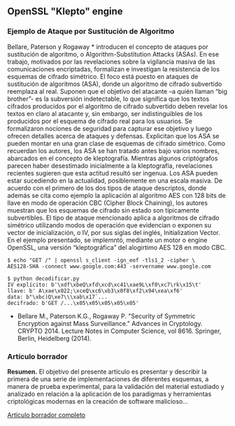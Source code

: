 ## OpenSSL "Klepto" engine

### Ejemplo de Ataque por Sustitución de Algoritmo

Bellare, Paterson y Rogaway * introducen el concepto de ataques por sustitución de algoritmo, o Algorithm-Substitution Attacks (ASAs). En ese trabajo, motivados por las revelaciones sobre la vigilancia masiva de las comunicaciones encriptadas, formalizan e investigan la resistencia de los esquemas de cifrado simétrico. El foco está puesto en ataques de sustitución de algoritmos (ASA), donde un algoritmo de cifrado subvertido reemplaza al real. Suponen que el objetivo del atacante –a quién llaman “big brother”- es la subversión indetectable, lo que significa que los textos cifrados producidos por el algoritmo de cifrado subvertido deben revelar los textos en claro al atacante y, sin embargo, ser indistinguibles de los producidos por el esquema de cifrado real para los usuarios.
Se formalizaron nociones de seguridad para capturar ese objetivo y luego ofrecen detalles acerca de ataques y defensas. Explicitan que los ASA se pueden montar en una gran clase de esquemas de cifrado simétrico.
Como recuerdan los autores, los ASA se han tratado antes bajo varios nombres, abarcados en el concepto de kleptografía. Mientras algunos criptógrafos parecen haber desestimado inicialmente a la kleptografía, revelaciones recientes sugieren que esta actitud resultó ser ingenua. Los ASA pueden estar sucediendo en la actualidad, posiblemente en una escala masiva.
De acuerdo con el primero de los dos tipos de ataque descriptos, donde además se cita como ejemplo la aplicación al algoritmo AES con 128 bits de llave en modo de operación CBC (Cipher Block Chaining), los autores muestran que los esquemas de cifrado sin estado son típicamente subvertibles. El tipo de ataque mencionado aplica a algoritmos de cifrado simétrico utilizando modos de operación que evidencian o exponen su vector de inicialización, o IV, por sus siglas del inglés, Initialization Vector.
En el ejemplo presentado, se implemntó, mediante un motor o engine OpenSSL, una versión “kleptográfica” del alogirtimo AES 128 en modo CBC.

```
$ echo "GET /" | openssl s_client -ign_eof -tls1_2 -cipher \
AES128-SHA -connect www.google.com:443 -servername www.google.com
```

```
$ python decodificar.py
IV explícito: b'\xdf\xbeQ\xfd\xcd\xc41\xae9L\xf0\xc7\rk\x15\t'
llave: b' A\xae\x022;\xceQ\xc6\xb3\x0f8\xf2\x94\xea\xf6'
data: b"\xbc)Q\xe7\\\xab\x17`...
decifrado: b'GET /...\x05\x05\x05\x05\x05'
```

* Bellare M., Paterson K.G., Rogaway P. "Security of Symmetric Encryption against Mass Surveillance." Advances in Cryptology. CRYPTO 2014. Lecture Notes in Computer Science, vol 8616. Springer, Berlin, Heidelberg (2014).


### Artículo borrador

**Resumen.** El objetivo del presente artículo es presentar y describir la primera de una serie de implementaciones de diferentes esquemas, a manera de prueba experimental, para la validación del material estudiado y analizado en relación a la aplicación de los paradigmas y herramientas criptológicas modernas en la creación de software malicioso...

[Artículo borrador completo](./BORRADOR-cacic-ejemplo-asa.pdf)



